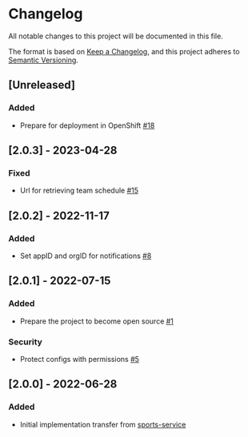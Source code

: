 # Changelog
All notable changes to this project will be documented in this file.

The format is based on [Keep a Changelog](https://keepachangelog.com/en/1.0.0/),
and this project adheres to [Semantic Versioning](https://semver.org/spec/v2.0.0.html).

## [Unreleased]

### Added
- Prepare for deployment in OpenShift [#18](https://github.com/rokwire/sports-building-block/issues/18)
## [2.0.3] - 2023-04-28
### Fixed
- Url for retrieving team schedule [#15](https://github.com/rokwire/sports-building-block/issues/15)

## [2.0.2] - 2022-11-17
### Added
- Set appID and orgID for notifications [#8](https://github.com/rokwire/sports-building-block/issues/8)

## [2.0.1] - 2022-07-15
### Added
- Prepare the project to become open source [#1](https://github.com/rokwire/sports-building-block/issues/1)

### Security
- Protect configs with permissions [#5](https://github.com/rokwire/sports-building-block/issues/5)

## [2.0.0] - 2022-06-28
### Added
- Initial implementation transfer from [sports-service](https://github.com/rokwire/sports-service/tree/feature/issue-21)